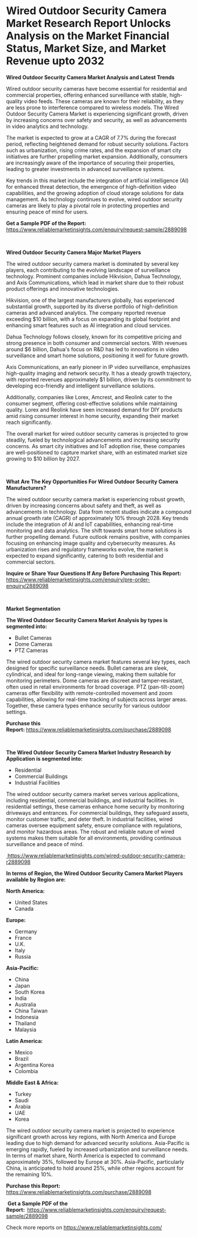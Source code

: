 <p><h1>Wired Outdoor Security Camera Market Research Report Unlocks Analysis on the Market Financial Status, Market Size, and Market Revenue upto 2032</h1></p><p><strong>Wired Outdoor Security Camera Market Analysis and Latest Trends</strong></p>
<p><p>Wired outdoor security cameras have become essential for residential and commercial properties, offering enhanced surveillance with stable, high-quality video feeds. These cameras are known for their reliability, as they are less prone to interference compared to wireless models. The Wired Outdoor Security Camera Market is experiencing significant growth, driven by increasing concerns over safety and security, as well as advancements in video analytics and technology. </p><p>The market is expected to grow at a CAGR of 7.7% during the forecast period, reflecting heightened demand for robust security solutions. Factors such as urbanization, rising crime rates, and the expansion of smart city initiatives are further propelling market expansion. Additionally, consumers are increasingly aware of the importance of securing their properties, leading to greater investments in advanced surveillance systems. </p><p>Key trends in this market include the integration of artificial intelligence (AI) for enhanced threat detection, the emergence of high-definition video capabilities, and the growing adoption of cloud storage solutions for data management. As technology continues to evolve, wired outdoor security cameras are likely to play a pivotal role in protecting properties and ensuring peace of mind for users.</p></p>
<p><strong>Get a Sample PDF of the Report:&nbsp;</strong> <a href="https://www.reliablemarketinsights.com/enquiry/request-sample/2889098?utm_campaign=2240&utm_medium=2&utm_source=Github&utm_content=ia&utm_term=14032025&utm_id=wired-outdoor-security-camera">https://www.reliablemarketinsights.com/enquiry/request-sample/2889098</a></p>
<p>&nbsp;</p>
<p><strong>Wired Outdoor Security Camera Major Market Players</strong></p>
<p><p>The wired outdoor security camera market is dominated by several key players, each contributing to the evolving landscape of surveillance technology. Prominent companies include Hikvision, Dahua Technology, and Axis Communications, which lead in market share due to their robust product offerings and innovative technologies.</p><p>Hikvision, one of the largest manufacturers globally, has experienced substantial growth, supported by its diverse portfolio of high-definition cameras and advanced analytics. The company reported revenue exceeding $10 billion, with a focus on expanding its global footprint and enhancing smart features such as AI integration and cloud services.</p><p>Dahua Technology follows closely, known for its competitive pricing and strong presence in both consumer and commercial sectors. With revenues around $6 billion, Dahua's focus on R&D has led to innovations in video surveillance and smart home solutions, positioning it well for future growth.</p><p>Axis Communications, an early pioneer in IP video surveillance, emphasizes high-quality imaging and network security. It has a steady growth trajectory, with reported revenues approximately $1 billion, driven by its commitment to developing eco-friendly and intelligent surveillance solutions.</p><p>Additionally, companies like Lorex, Amcrest, and Reolink cater to the consumer segment, offering cost-effective solutions while maintaining quality. Lorex and Reolink have seen increased demand for DIY products amid rising consumer interest in home security, expanding their market reach significantly.</p><p>The overall market for wired outdoor security cameras is projected to grow steadily, fueled by technological advancements and increasing security concerns. As smart city initiatives and IoT adoption rise, these companies are well-positioned to capture market share, with an estimated market size growing to $10 billion by 2027.</p></p>
<p>&nbsp;</p>
<p><strong>What Are The Key Opportunities For Wired Outdoor Security Camera Manufacturers?</strong></p>
<p><p>The wired outdoor security camera market is experiencing robust growth, driven by increasing concerns about safety and theft, as well as advancements in technology. Data from recent studies indicate a compound annual growth rate (CAGR) of approximately 10% through 2028. Key trends include the integration of AI and IoT capabilities, enhancing real-time monitoring and data analytics. The shift towards smart home solutions is further propelling demand. Future outlook remains positive, with companies focusing on enhancing image quality and cybersecurity measures. As urbanization rises and regulatory frameworks evolve, the market is expected to expand significantly, catering to both residential and commercial sectors.</p></p>
<p><strong>Inquire or Share Your Questions If Any Before Purchasing This Report:</strong> <a href="https://www.reliablemarketinsights.com/enquiry/pre-order-enquiry/2889098?utm_campaign=2240&utm_medium=2&utm_source=Github&utm_content=ia&utm_term=14032025&utm_id=wired-outdoor-security-camera">https://www.reliablemarketinsights.com/enquiry/pre-order-enquiry/2889098</a></p>
<p>&nbsp;</p>
<p><strong>Market Segmentation</strong></p>
<p><strong>The Wired Outdoor Security Camera Market Analysis by types is segmented into:</strong></p>
<p><ul><li>Bullet Cameras</li><li>Dome Cameras</li><li>PTZ Cameras</li></ul></p>
<p><p>The wired outdoor security camera market features several key types, each designed for specific surveillance needs. Bullet cameras are sleek, cylindrical, and ideal for long-range viewing, making them suitable for monitoring perimeters. Dome cameras are discreet and tamper-resistant, often used in retail environments for broad coverage. PTZ (pan-tilt-zoom) cameras offer flexibility with remote-controlled movement and zoom capabilities, allowing for real-time tracking of subjects across larger areas. Together, these camera types enhance security for various outdoor settings.</p></p>
<p><strong>Purchase this Report:&nbsp;</strong><a href="https://www.reliablemarketinsights.com/purchase/2889098?utm_campaign=2240&utm_medium=2&utm_source=Github&utm_content=ia&utm_term=14032025&utm_id=wired-outdoor-security-camera">https://www.reliablemarketinsights.com/purchase/2889098</a></p>
<p>&nbsp;</p>
<p><strong>The Wired Outdoor Security Camera Market Industry Research by Application is segmented into:</strong></p>
<p><ul><li>Residential</li><li>Commercial Buildings</li><li>Industrial Facilities</li></ul></p>
<p><p>The wired outdoor security camera market serves various applications, including residential, commercial buildings, and industrial facilities. In residential settings, these cameras enhance home security by monitoring driveways and entrances. For commercial buildings, they safeguard assets, monitor customer traffic, and deter theft. In industrial facilities, wired cameras oversee equipment safety, ensure compliance with regulations, and monitor hazardous areas. The robust and reliable nature of wired systems makes them suitable for all environments, providing continuous surveillance and peace of mind.</p></p>
<p><a href="https://www.reliablemarketinsights.com/wired-outdoor-security-camera-r2889098?utm_campaign=2240&utm_medium=2&utm_source=Github&utm_content=ia&utm_term=14032025&utm_id=wired-outdoor-security-camera">&nbsp;https://www.reliablemarketinsights.com/wired-outdoor-security-camera-r2889098</a></p>
<p><strong>In terms of Region, the Wired Outdoor Security Camera Market Players available by Region are:</strong></p>
<p>
    <p> <strong> North America: </strong>
        <ul>
            <li>United States</li>
            <li>Canada</li>
        </ul>
        </p> 
    <p> <strong> Europe: </strong>
        <ul>
            <li>Germany</li>
            <li>France</li>
            <li>U.K.</li>
            <li>Italy</li>
            <li>Russia</li>
        </ul>
        </p> 
    <p> <strong> Asia-Pacific: </strong>
        <ul>
            <li>China</li>
            <li>Japan</li>
            <li>South Korea</li>
            <li>India</li>
            <li>Australia</li>
            <li>China Taiwan</li>
            <li>Indonesia</li>
            <li>Thailand</li>
            <li>Malaysia</li>
        </ul>
        </p> 
    <p> <strong> Latin America: </strong>
        <ul>
            <li>Mexico</li>
            <li>Brazil</li>
            <li>Argentina Korea</li>
            <li>Colombia</li>
        </ul>
        </p> 
    <p> <strong> Middle East & Africa: </strong>
        <ul>
            <li>Turkey</li>
            <li>Saudi</li>
            <li>Arabia</li>
            <li>UAE</li>
            <li>Korea</li>
        </ul>
    </p>
    </p>
<p><p>The wired outdoor security camera market is projected to experience significant growth across key regions, with North America and Europe leading due to high demand for advanced security solutions. Asia-Pacific is emerging rapidly, fueled by increased urbanization and surveillance needs. In terms of market share, North America is expected to command approximately 35%, followed by Europe at 30%. Asia-Pacific, particularly China, is anticipated to hold around 25%, while other regions account for the remaining 10%.</p></p>
<p><strong>Purchase this Report: </strong><a href="https://www.reliablemarketinsights.com/purchase/2889098?utm_campaign=2240&utm_medium=2&utm_source=Github&utm_content=ia&utm_term=14032025&utm_id=wired-outdoor-security-camera">https://www.reliablemarketinsights.com/purchase/2889098</a></p>
<p>&nbsp;<strong>Get a Sample PDF of the Report:&nbsp;&nbsp;</strong><a href="https://www.reliablemarketinsights.com/enquiry/request-sample/2889098?utm_campaign=2240&utm_medium=2&utm_source=Github&utm_content=ia&utm_term=14032025&utm_id=wired-outdoor-security-camera">https://www.reliablemarketinsights.com/enquiry/request-sample/2889098</a></p>
<p><strong></strong></p>
<p>Check more reports on <a href="https://www.reliablemarketinsights.com/?utm_campaign=2240&utm_medium=2&utm_source=Github&utm_content=ia&utm_term=14032025&utm_id=wired-outdoor-security-camera">https://www.reliablemarketinsights.com/</a></p>